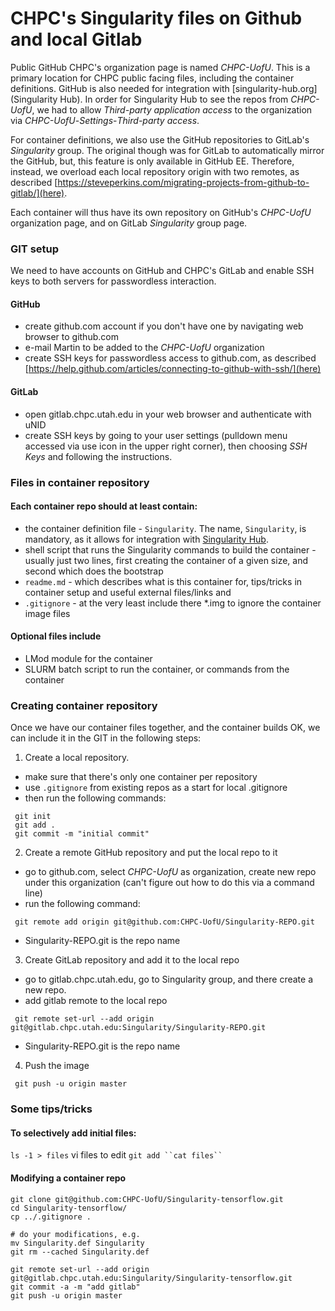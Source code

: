 # CHPC's Singularity files on Github and local Gitlab

Public GitHub CHPC's organization page is named *CHPC-UofU*. This is a primary location for CHPC public facing files, including the container definitions. GitHub is also needed for integration with [singularity-hub.org](Singularity Hub). In order for Singularity Hub to see the repos from *CHPC-UofU*, we had to allow *Third-party application access* to the organization via *CHPC-UofU*-*Settings*-*Third-party access*.

For container definitions, we also use the GitHub repositories to GitLab's *Singularity* group. The original though was for GitLab to automatically mirror the GitHub, but, this feature is only available in GitHub EE. Therefore, instead, we overload each local repository origin with two remotes, as described [https://steveperkins.com/migrating-projects-from-github-to-gitlab/](here).

Each container will thus have its own repository on GitHub's *CHPC-UofU* organization page, and on GitLab *Singularity* group page.

### GIT setup

We need to have accounts on GitHub and CHPC's GitLab and enable SSH keys to both servers for passwordless interaction.

#### GitHub
- create github.com account if you don't have one by navigating web browser to github.com
- e-mail Martin to be added to the *CHPC-UofU* organization
- create SSH keys for passwordless access to github.com, as described [https://help.github.com/articles/connecting-to-github-with-ssh/](here)

#### GitLab
- open gitlab.chpc.utah.edu in your web browser and authenticate with uNID
- create SSH keys by going to your user settings (pulldown menu accessed via use icon in the upper right corner), then choosing *SSH Keys* and following the instructions.

### Files in container repository

#### Each container repo should at least contain:
- the container definition file - `Singularity`. The name, `Singularity`, is mandatory, as it allows for integration with [Singularity Hub](https://singularity-hub.org/).
- shell script that runs the Singularity commands to build the container - usually just two lines, first creating the container of a given size, and second which does the bootstrap
- `readme.md` - which describes what is this container for, tips/tricks in container setup and useful external files/links and 
- `.gitignore` - at the very least include there *.img to ignore the container image files

#### Optional files include
- LMod module for the container
- SLURM batch script to run the container, or commands from the container

### Creating container repository
Once we have our container files together, and the container builds OK, we can include it in the GIT in the following steps:

1. Create a local repository. 
 - make sure that there's only one container per repository
 - use `.gitignore` from existing repos as a start for local .gitignore
 - then run the following commands:
```
 git init
 git add .
 git commit -m "initial commit"
```

2. Create a remote GitHub repository and put the local repo to it
 - go to github.com, select *CHPC-UofU* as organization, create new repo under this organization (can't figure out how to do this via a command line)
 - run the following command:
```
 git remote add origin git@github.com:CHPC-UofU/Singularity-REPO.git
```
 - Singularity-REPO.git is the repo name

3. Create GitLab repository and add it to the local repo
 - go to gitlab.chpc.utah.edu, go to Singularity group, and there create a new repo.
 - add gitlab remote to the local repo 
```
 git remote set-url --add origin git@gitlab.chpc.utah.edu:Singularity/Singularity-REPO.git
```
 - Singularity-REPO.git is the repo name

4. Push the image 
```
 git push -u origin master
```

### Some tips/tricks

#### To selectively add initial files:
`ls -1 > files`
vi files to edit
`git add ``cat files`` `

#### Modifying a container repo
```
git clone git@github.com:CHPC-UofU/Singularity-tensorflow.git
cd Singularity-tensorflow/
cp ../.gitignore .

# do your modifications, e.g.
mv Singularity.def Singularity
git rm --cached Singularity.def

git remote set-url --add origin  git@gitlab.chpc.utah.edu:Singularity/Singularity-tensorflow.git
git commit -a -m "add gitlab"
git push -u origin master
```


